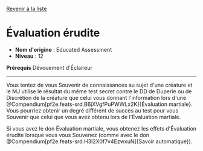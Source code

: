 [Revenir à la liste](..)

# Évaluation érudite

 * **Nom d'origine** : Educated Assessment
 * **Niveau** : 12


<p><span id="ctl00_MainContent_DetailedOutput"><strong>Prérequis</strong> Dévouement d'Éclaireur<br></span></p>
<hr>
<p>Vous tentez de vous Souvenir de connaissances au sujet d'une créature et le MJ utilise le résultat du même test secret contre le DD de Duperie ou de Discrétion de la créature que celui vous donnant l'information lors d'une @Compendium[pf2e.feats-srd.B6jXVgfPuPWWLx2K]{Évaluation martiale}. Vous pourriez obtenir un degré différent de succès au test pour vous Souvenir que celui que vous avez obtenu lors de l'Évaluation martiale.<p></p>Si vous avez le don Évaluation martiale, vous obtenez les effets d'Évaluation érudite lorsque vous vous Souvenez (comme avec le don @Compendium[pf2e.feats-srd.H3I2X0f7v4EzwxuN]{Savoir automatique}).&nbsp;&nbsp;</p>